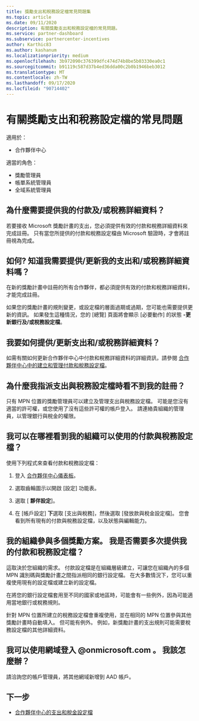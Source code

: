 ```yaml
---
title: 獎勵支出和稅務設定檔常見問題集
ms.topic: article
ms.date: 09/11/2020
description: 有關獎勵支出和稅務設定檔的常見問題。
ms.service: partner-dashboard
ms.subservice: partnercenter-incentives
author: Karthic83
ms.author: kashanum
ms.localizationpriority: medium
ms.openlocfilehash: 3b972090c376399dfc474d74b8be5b03330ea0c1
ms.sourcegitcommit: b91119c587d37b4ed36dda00c2b0b1946beb3012
ms.translationtype: MT
ms.contentlocale: zh-TW
ms.lasthandoff: 09/17/2020
ms.locfileid: "90714402"
---
```

# <a name="frequently-asked-questions-regarding-incentives-payout-and-tax-profiles"></a>有關獎勵支出和稅務設定檔的常見問題

適用於：

- 合作夥伴中心

適當的角色：

- 獎勵管理員
- 帳單系統管理員
- 全域系統管理員

## <a name="why-do-i-need-to-provide-my-payout-andor-tax-details"></a>為什麼需要提供我的付款及/或稅務詳細資料？

若要接收 Microsoft 獎勵計畫的支出，您必須提供有效的付款和稅務詳細資料來完成註冊。 只有當您所提供的付款和稅務設定檔由 Microsoft 驗證時，才會將註冊視為完成。

## <a name="how-do-i-know-that-i-need-to-provideupdate-my-payout-andor-tax-details"></a>如何? 知道我需要提供/更新我的支出和/或稅務詳細資料嗎？

在新的獎勵計畫中註冊的所有合作夥伴，都必須提供有效的付款和稅務詳細資料，才能完成註冊。

如果您的獎勵計畫的規則變更，或設定檔的層面過期或過期，您可能也需要提供更新的資訊。 如果發生這種情況，您的 [總覽] 頁面將會顯示 [必要動作] 的狀態 **-更新銀行及/或稅務設定檔**。

## <a name="how-do-i-provide-update-my-payout-and-or-tax-details"></a>我要如何提供/更新支出和/或稅務詳細資料？

如需有關如何更新合作夥伴中心中付款和稅務詳細資料的詳細資訊，請參閱 [合作夥伴中心中的建立和管理付款和稅務設定檔](https://docs.microsoft.com/partner-center/incentives-create-and-manage-your-payout-and-tax-profiles.md)。

## <a name="why-dont-i-see-my-enrollments-when-i-go-to-assign-my-payout-and-tax-profile"></a>為什麼我指派支出與稅務設定檔時看不到我的註冊？

只有 MPN 位置的獎勵管理員可以建立及管理支出與稅務設定檔。 可能是您沒有適當的許可權，或您使用了沒有這些許可權的帳戶登入。 請連絡貴組織的管理員，以管理銀行與稅金的權限。

## <a name="where-can-i-see-the-payout-and-tax-profiles-for-my-organization-that-i-can-use"></a>我可以在哪裡看到我的組織可以使用的付款與稅務設定檔？

使用下列程式來查看付款和稅務設定檔：

1. 登入 [合作夥伴中心儀表板](https://partner.microsoft.com/dashboard)。

2. 選取齒輪圖示以開啟 [設定] 功能表。

3. 選取 [ **夥伴設定**]。

4. 在 [帳戶設定] **下**選取 [支出與稅務]，然後選取 [發放款與稅金設定檔]。 您會看到所有現有的付款與稅務設定檔，以及狀態與編輯能力。

## <a name="my-organization-is-participating-in-multiple-incentive-programs-do-i-need-to-provide-my-payment-and-tax-profile-multiple-times"></a>我的組織參與多個獎勵方案。 我是否需要多次提供我的付款和稅務設定檔？

這取決於您組織的需求。 付款設定檔是在組織層級建立，可讓您在組織內的多個 MPN 識別碼與獎勵計畫之間指派相同的銀行設定檔。 在大多數情況下，您可以重複使用現有的設定檔或建立新的設定檔。

在將您的銀行設定檔套用至不同的國家或地區時，可能會有一些例外，因為可能適用當地銀行或稅務規則。

針對 MPN 位置所建立的稅務設定檔會重複使用，並在相同的 MPN 位置參與其他獎勵計畫時自動填入。 但可能有例外。 例如，新獎勵計畫的支出規則可能需要稅務設定檔的其他詳細資料。  

## <a name="im-only-able-to-sign-in-with-my-onmicrosoftcom-domain-what-should-i-do"></a>我可以使用網域登入 @onmicrosoft.com 。 我該怎麼辦？

請洽詢您的帳戶管理員，將其他網域新增到 AAD 帳戶。

## <a name="next-steps"></a>下一步

- [合作夥伴中心的支出和稅金設定檔](incentives-create-and-manage-your-payout-and-tax-profiles.md)